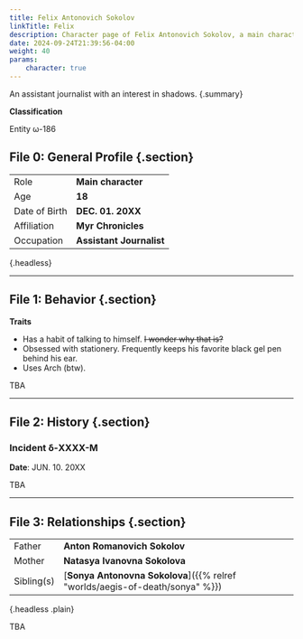 ```yaml
---
title: Felix Antonovich Sokolov
linkTitle: Felix
description: Character page of Felix Antonovich Sokolov, a main character in Aegis of Death
date: 2024-09-24T21:39:56-04:00
weight: 40
params:
    character: true
---
```


An assistant journalist with an interest in shadows.
{.summary}

<!--more-->

**Classification**

Entity ω-186

## File 0: General Profile {.section}

|               |                          |
| ------------- | ------------------------ |
| Role          | **Main character**       |
| Age           | **18**                   |
| Date of Birth | **DEC. 01. 20XX**        |
| Affiliation   | **Myr Chronicles**       |
| Occupation    | **Assistant Journalist** |
{.headless}

***

## File 1: Behavior {.section}

**Traits**

- Has a habit of talking to himself. <s>I wonder why that is?</s>
- Obsessed with stationery. Frequently keeps his favorite black gel pen behind his ear.
- Uses Arch (btw).

TBA

***

## File 2: History {.section}

### Incident δ-XXXX-M

**Date**: JUN. 10. 20XX

TBA

***

## File 3: Relationships {.section}

|            |                               |
| ---------- | ----------------------------- |
| Father     | **Anton Romanovich Sokolov**  |
| Mother     | **Natasya Ivanovna Sokolova** |
| Sibling(s) | [**Sonya Antonovna Sokolova**]({{% relref "worlds/aegis-of-death/sonya" %}}) |
{.headless .plain}

TBA

